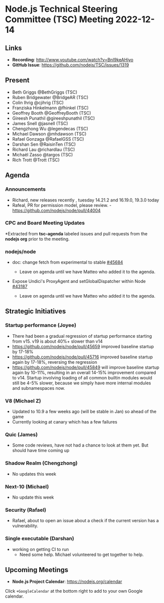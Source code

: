 # Node.js Technical Steering Committee (TSC) Meeting 2022-12-14

## Links

* **Recording**:  <http://www.youtube.com/watch?v=BnI9keAHiyo>
* **GitHub Issue**: <https://github.com/nodejs/TSC/issues/1319>

## Present

* Beth Griggs @BethGriggs (TSC)
* Ruben Bridgewater @BridgeAR (TSC)
* Colin Ihrig @cjihrig (TSC)
* Franziska Hinkelmann @fhinkel (TSC)
* Geoffrey Booth @GeoffreyBooth (TSC)
* Gireesh Punathil @gireeshpunathil (TSC)
* James Snell @jasnell (TSC)
* Chengzhong Wu @legendecas (TSC)
* Michael Dawson @mhdawson (TSC)
* Rafael Gonzaga @RafaelGSS (TSC)
* Darshan Sen @RaisinTen (TSC)
* Richard Lau @richardlau (TSC)
* Michaël Zasso @targos (TSC)
* Rich Trott @Trott (TSC)

## Agenda

### Announcements

* Richard, new releases recently , tuesday 14.21.2 and 16.19.0, 19.3.0 today
* Rafeal, PR for permission model, please review. - <https://github.com/nodejs/node/pull/44004>

### CPC and Board Meeting Updates

*Extracted from **tsc-agenda** labeled issues and pull requests from the **nodejs org** prior to the meeting.

### nodejs/node

* doc: change fetch from experimental to stable [#45684](https://github.com/nodejs/node/pull/45684)
  * Leave on agenda until we have Matteo who added it to the agenda.

* Expose Undici's ProxyAgent and setGlobalDispatcher within Node [#43187](https://github.com/nodejs/node/issues/43187)
  * Leave on agenda until we have Matteo who added it to the agenda.

## Strategic Initiatives

### Startup performance (Joyee)

* There had been a gradual regression of startup performance starting from v15. v19 is about 40%+ slower than v14
* <https://github.com/nodejs/node/pull/45659> improved baseline startup by 17-18%
* <https://github.com/nodejs/node/pull/45716> improved baseline startup again by 17-18%, reversing the regression
* <https://github.com/nodejs/node/pull/45849> will improve baseline startup again by 10-11%, resulting in an overall 14-15% improvement compared to v14. Startup involving loading of all common builtin modules would still be 4-5% slower, because we simply have more internal modules and subnamespaces now.

### V8 (Michael Z)

* Updated to 10.9 a few weeks ago (will be stable in Jan) so ahead of the game
* Currently looking at canary which has a few failures

### Quic (James)

* Some code reviews, have not had a chance to look at them yet. But should have time coming up

### Shadow Realm (Chengzhong)

* No updates this week

### Next-10 (Michael)

* No update this week

### Security (Rafael)

* Rafael, about to open an issue about a check if the current version has a vulnerability.

### Single executable (Darshan)

* working on getting CI to run
  * Need some help. Michael volunteered to get together to help.

## Upcoming Meetings

* **Node.js Project Calendar**: <https://nodejs.org/calendar>

Click `+GoogleCalendar` at the bottom right to add to your own Google calendar.
